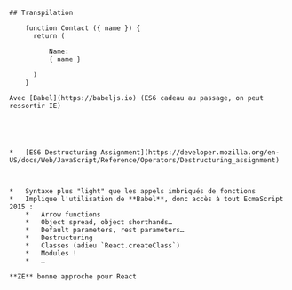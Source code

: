 
    
    ## Transpilation
    
        function Contact ({ name }) {
          return (
            
              Name: 
              { name }
            
          )
        }
    
    Avec [Babel](https://babeljs.io) (ES6 cadeau au passage, on peut ressortir IE)
    
        
    
        
    
    *   [ES6 Destructuring Assignment](https://developer.mozilla.org/en-US/docs/Web/JavaScript/Reference/Operators/Destructuring_assignment)
    
    
    
    *   Syntaxe plus "light" que les appels imbriqués de fonctions
    *   Implique l'utilisation de **Babel**, donc accès à tout EcmaScript 2015 :
        *   Arrow functions
        *   Object spread, object shorthands…
        *   Default parameters, rest parameters…
        *   Destructuring
        *   Classes (adieu `React.createClass`)
        *   Modules !
        *   …
    
    **ZE** bonne approche pour React
    
    
    
    